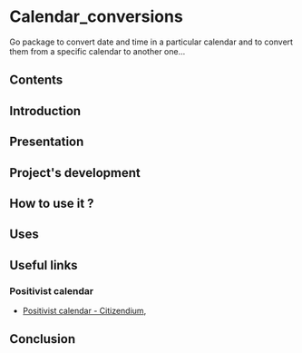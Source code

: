 # Calendar_conversions

Go package to convert date and time in a particular calendar and to convert them from a specific calendar to another one...

## Contents

<a name="introduction"></a>
## Introduction

<a name="presentation"></a>
## Presentation

<a name="project_s_development"></a>
## Project's development

<a name="how_to_use_it"></a>
## How to use it ?

<a name="uses"></a>
## Uses

<a name="useful_links"></a>
## Useful links

<a name="positivist_calendar"></a>
### Positivist calendar

* [Positivist calendar - Citizendium](https://citizendium.org/wiki/Positivist_calendar),

<a name="conclusion"></a>
## Conclusion
